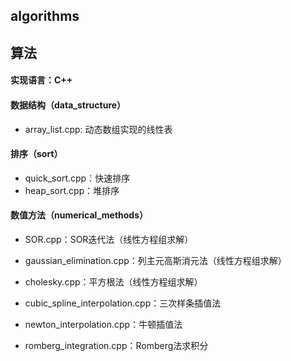 ## algorithms
## 算法

#### 实现语言：C++

#### 数据结构（data_structure）

- array_list.cpp: 动态数组实现的线性表


#### 排序（sort）
- quick_sort.cpp：快速排序
- heap_sort.cpp：堆排序


#### 数值方法（numerical_methods）

- SOR.cpp：SOR迭代法（线性方程组求解）
- gaussian_elimination.cpp：列主元高斯消元法（线性方程组求解）
- cholesky.cpp：平方根法（线性方程组求解）

- cubic_spline_interpolation.cpp：三次样条插值法
- newton_interpolation.cpp：牛顿插值法
- romberg_integration.cpp：Romberg法求积分
